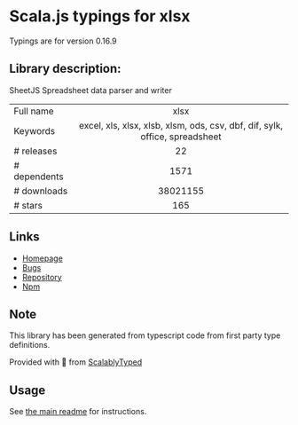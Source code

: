 
# Scala.js typings for xlsx

Typings are for version 0.16.9

## Library description:
SheetJS Spreadsheet data parser and writer

|                    |                 |
| ------------------ | :-------------: |
| Full name          | xlsx |
| Keywords           | excel, xls, xlsx, xlsb, xlsm, ods, csv, dbf, dif, sylk, office, spreadsheet |
| # releases         | 22 |
| # dependents       | 1571 |
| # downloads        | 38021155 |
| # stars            | 165 |

## Links
- [Homepage](https://sheetjs.com/)
- [Bugs](https://github.com/SheetJS/js-xlsx/issues)
- [Repository](https://github.com/SheetJS/sheetjs)
- [Npm](https://www.npmjs.com/package/xlsx)
    


## Note
This library has been generated from typescript code from first party type definitions.

Provided with :purple_heart: from [ScalablyTyped](https://github.com/oyvindberg/ScalablyTyped)

## Usage
See [the main readme](../../readme.md) for instructions.


